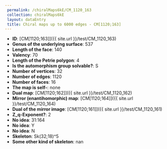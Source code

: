 ```yaml
--- 
 permalink: /chiralMaps6kE/CM_1120_163 
 collection: chiralMaps6kE
 layout: dataEntry
 title: Chiral maps up to 6000 edges - CM[1120;163]
---
```


- **ID**: [CM[1120;163]]({{ site.url }}/test/CM_1120_163)
- **Genus of the underlying surface**: 537
- **Length of the face**: 140
- **Valency**: 70
- **Length of the Petrie polygon**: 4
- **Is the automorphism group solvable?**: S
- **Number of vertices**: 32
- **Number of edges**: 1120
- **Number of faces**: 16
- **The map is self-**: none
- **Dual map**: [CM[1120;162]]({{ site.url }}/test/CM_1120_162)
- **Mirror (enantihomorphic) map**: [CM[1120;164]]({{ site.url }}/test/CM_1120_164)
- **Dual of the mirror image**: [CM[1120;161]]({{ site.url }}/test/CM_1120_161)
- **Z_q-Exponent?**: 2
- **No idea**:  31:164
- **No idea**: Y
- **No idea**: N
- **Skeleton**: Sk(32;18)^5
- **Some other kind of skeleton**: nan
